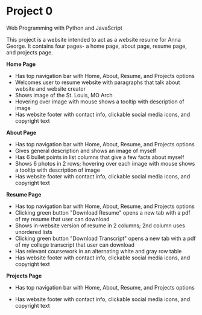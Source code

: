 # Project 0

Web Programming with Python and JavaScript

This project is a website intended to act as a website resume for Anna George. 
It contains four pages- a home page, about page, resume page, and projects page.  

**Home Page**
* Has top navigation bar with Home, About, Resume, and Projects options
* Welcomes user to resume website with paragraphs that talk about website and website creator 
* Shows image of the St. Louis, MO Arch
* Hovering over image with mouse shows a tooltip with description of image
* Has website footer with contact info, clickable social media icons, and copyright text 

**About Page**
* Has top navigation bar with Home, About, Resume, and Projects options
* Gives general description and shows an image of myself 
* Has 6 bullet points in list columns that give a few facts about myself
* Shows 6 photos in 2 rows; hovering over each image with mouse shows a tooltip with description of image
* Has website footer with contact info, clickable social media icons, and copyright text 

**Resume Page**
* Has top navigation bar with Home, About, Resume, and Projects options
* Clicking green button "Download Resume" opens a new tab with a pdf of my resume that user can download
* Shows in-website version of resume in 2 columns; 2nd column uses unordered lists
* Clicking green button "Download Transcript" opens a new tab with a pdf of my college transcript that user can download
* Has relevant coursework in an alternating white and gray row table
* Has website footer with contact info, clickable social media icons, and copyright text 

**Projects Page**
* Has top navigation bar with Home, About, Resume, and Projects options

* Has website footer with contact info, clickable social media icons, and copyright text 
